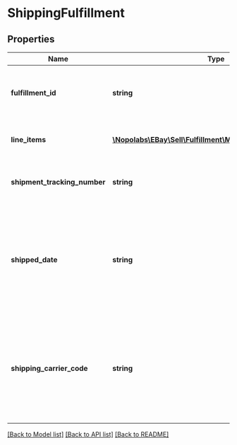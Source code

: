 # ShippingFulfillment

## Properties
Name | Type | Description | Notes
------------ | ------------- | ------------- | -------------
**fulfillment_id** | **string** | The unique identifier of the fulfillment; for example, 9405509699937003457459. This eBay-generated value is created with a successful createShippingFulfillment call. | [optional] 
**line_items** | [**\Nopolabs\EBay\Sell\Fulfillment\Model\LineItemReference[]**](LineItemReference.md) | This array contains a list of one or more line items (and purchased quantity) to which the fulfillment applies. | [optional] 
**shipment_tracking_number** | **string** | The tracking number provided by the shipping carrier for the package shipped in this fulfillment. This field is returned if available. | [optional] 
**shipped_date** | **string** | The date and time that the fulfillment package was shipped. This timestamp is in ISO 8601 format, which uses the 24-hour Universal Coordinated Time (UTC) clock. This field should only be returned if the package has been shipped. Format: YYYY-MM-DDTHH:MM:SS.SSSZ Example: 2015-08-04T19:09:02.768Z | [optional] 
**shipping_carrier_code** | **string** | The eBay code identifying the shipping carrier for this fulfillment. This field is returned if available. Note: The Trading API&#39;s ShippingCarrierCodeType enumeration type contains the most current list of eBay shipping carrier codes and the countries served by each carrier. See ShippingCarrierCodeType. | [optional] 

[[Back to Model list]](../README.md#documentation-for-models) [[Back to API list]](../README.md#documentation-for-api-endpoints) [[Back to README]](../README.md)


